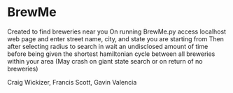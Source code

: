 # BrewMe

Created to find breweries near you
On running BrewMe.py access localhost web page and enter street name, city, and state you are starting from
Then after selecting radius to search in wait an undisclosed amount of time before being given the shortest hamiltonian cycle
between all breweries within your area
(May crash on giant state search or on return of no breweries)

Craig Wickizer, Francis Scott, Gavin Valencia
